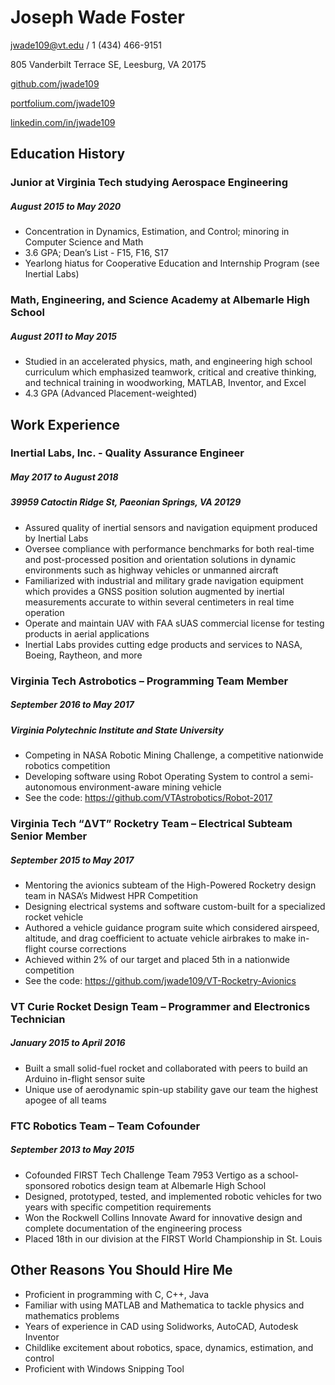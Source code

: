 # Joseph Wade Foster
jwade109@vt.edu / 1 (434) 466-9151

805 Vanderbilt Terrace SE, Leesburg, VA 20175

[github.com/jwade109](https://github.com/jwade109)

[portfolium.com/jwade109](https://portfolium.com/jwade109)

[linkedin.com/in/jwade109](https://linkedin.com/in/jwade109)

## Education History

### Junior at Virginia Tech studying Aerospace Engineering
##### August 2015 to May 2020
* Concentration in Dynamics, Estimation, and Control; minoring in Computer Science and Math
* 3.6 GPA; Dean’s List - F15, F16, S17
* Yearlong hiatus for Cooperative Education and Internship Program (see Inertial Labs)

### Math, Engineering, and Science Academy at Albemarle High School
##### August 2011 to May 2015
* Studied in an accelerated physics, math, and engineering high school curriculum which emphasized teamwork, critical and creative thinking, and technical training in woodworking, MATLAB, Inventor, and Excel
* 4.3 GPA (Advanced Placement-weighted)

## Work Experience

### **Inertial Labs, Inc.** - Quality Assurance Engineer
##### May 2017 to August 2018
##### 39959 Catoctin Ridge St, Paeonian Springs, VA 20129
* Assured quality of inertial sensors and navigation equipment produced by Inertial Labs
* Oversee compliance with performance benchmarks for both real-time and post-processed position and orientation solutions in dynamic environments such as highway vehicles or unmanned aircraft 
* Familiarized with industrial and military grade navigation equipment which provides a GNSS position solution augmented by inertial measurements accurate to within several centimeters in real time operation
* Operate and maintain UAV with FAA sUAS commercial license for testing products in aerial applications
* Inertial Labs provides cutting edge products and services to NASA, Boeing, Raytheon, and more

### **Virginia Tech Astrobotics** – Programming Team Member
##### September 2016 to May 2017
##### Virginia Polytechnic Institute and State University
* Competing in NASA Robotic Mining Challenge, a competitive nationwide robotics competition
* Developing software using Robot Operating System to control a semi-autonomous environment-aware mining vehicle
* See the code: https://github.com/VTAstrobotics/Robot-2017

### **Virginia Tech “ΔVT” Rocketry Team** – Electrical Subteam Senior Member
##### September 2015 to May 2017
* Mentoring the avionics subteam of the High-Powered Rocketry design team in NASA’s Midwest HPR Competition
* Designing electrical systems and software custom-built for a specialized rocket vehicle
* Authored a vehicle guidance program suite which considered airspeed, altitude, and drag coefficient to actuate vehicle airbrakes to make in-flight course corrections
* Achieved within 2% of our target and placed 5th in a nationwide competition
* See the code: https://github.com/jwade109/VT-Rocketry-Avionics

### **VT Curie Rocket Design Team** – Programmer and Electronics Technician
##### January 2015 to April 2016
* Built a small solid-fuel rocket and collaborated with peers to build an Arduino in-flight sensor suite
* Unique use of aerodynamic spin-up stability gave our team the highest apogee of all teams

### **FTC Robotics Team** – Team Cofounder
##### September 2013 to May 2015
* Cofounded FIRST Tech Challenge Team 7953 Vertigo as a school-sponsored robotics design team at Albemarle High School
* Designed, prototyped, tested, and implemented robotic vehicles for two years with specific competition requirements
* Won the Rockwell Collins Innovate Award for innovative design and complete documentation of the engineering process
* Placed 18th in our division at the FIRST World Championship in St. Louis

## Other Reasons You Should Hire Me
* Proficient in programming with C, C++, Java
* Familiar with using MATLAB and Mathematica to tackle physics and mathematics problems
* Years of experience in CAD using Solidworks, AutoCAD, Autodesk Inventor
* Childlike excitement about robotics, space, dynamics, estimation, and control
* Proficient with Windows Snipping Tool
